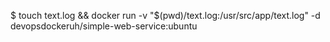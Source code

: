$ touch text.log && docker run -v "$(pwd)/text.log:/usr/src/app/text.log" -d devopsdockeruh/simple-web-service:ubuntu

